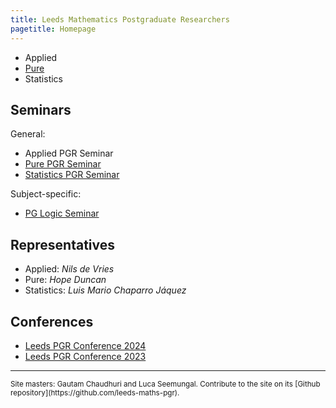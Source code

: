 ```yaml
---
title: Leeds Mathematics Postgraduate Researchers
pagetitle: Homepage
---
```


* Applied
* [Pure](./pure)
* Statistics


## Seminars

General:

* Applied PGR Seminar
* [Pure PGR Seminar](https://mathsseminars.leeds.ac.uk/seminarseries/pure-pgr/)
* [Statistics PGR Seminar](https://lmcj.xyz/stats-seminar/)

Subject-specific:

* [PG Logic Seminar](https://logic.leeds.ac.uk/series/pg-logic/)

## Representatives

* Applied: *Nils de Vries*
* Pure: *Hope Duncan*
* Statistics: *Luis Mario Chaparro Jáquez*

## Conferences

* [Leeds PGR Conference 2024](/conf-2024)
* [Leeds PGR Conference 2023](/conf-2023)

<hr>
<small>Site masters: Gautam Chaudhuri and Luca Seemungal. Contribute to the site on its [Github repository](https://github.com/leeds-maths-pgr).</small>
